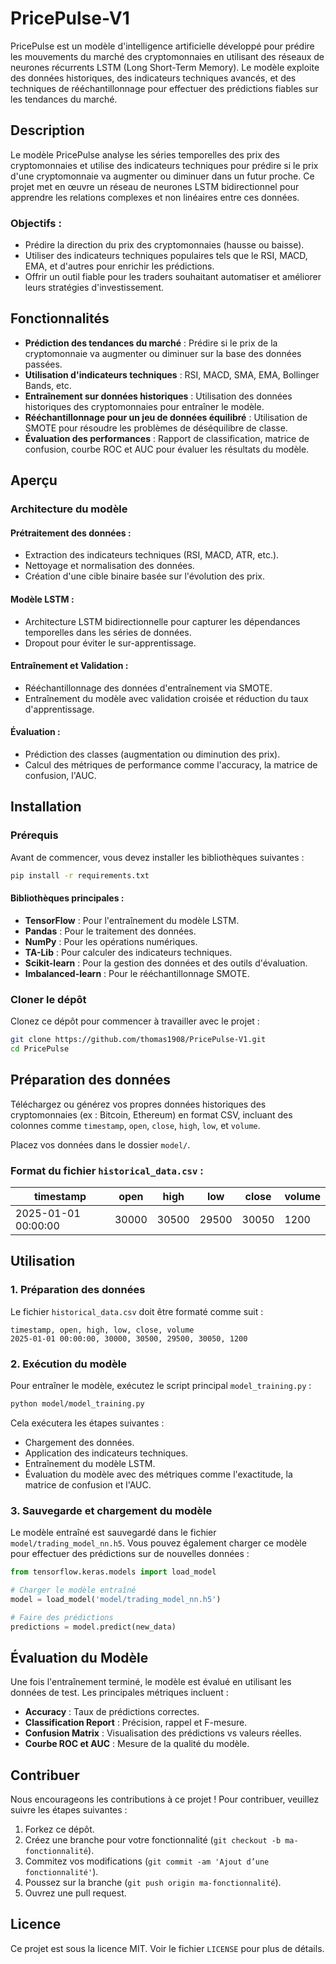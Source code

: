 # PricePulse-V1

PricePulse est un modèle d'intelligence artificielle développé pour prédire les mouvements du marché des cryptomonnaies en utilisant des réseaux de neurones récurrents LSTM (Long Short-Term Memory). Le modèle exploite des données historiques, des indicateurs techniques avancés, et des techniques de rééchantillonnage pour effectuer des prédictions fiables sur les tendances du marché.

## Description

Le modèle PricePulse analyse les séries temporelles des prix des cryptomonnaies et utilise des indicateurs techniques pour prédire si le prix d'une cryptomonnaie va augmenter ou diminuer dans un futur proche. Ce projet met en œuvre un réseau de neurones LSTM bidirectionnel pour apprendre les relations complexes et non linéaires entre ces données.

### Objectifs :
- Prédire la direction du prix des cryptomonnaies (hausse ou baisse).
- Utiliser des indicateurs techniques populaires tels que le RSI, MACD, EMA, et d'autres pour enrichir les prédictions.
- Offrir un outil fiable pour les traders souhaitant automatiser et améliorer leurs stratégies d'investissement.

## Fonctionnalités

- **Prédiction des tendances du marché** : Prédire si le prix de la cryptomonnaie va augmenter ou diminuer sur la base des données passées.
- **Utilisation d'indicateurs techniques** : RSI, MACD, SMA, EMA, Bollinger Bands, etc.
- **Entraînement sur données historiques** : Utilisation des données historiques des cryptomonnaies pour entraîner le modèle.
- **Rééchantillonnage pour un jeu de données équilibré** : Utilisation de SMOTE pour résoudre les problèmes de déséquilibre de classe.
- **Évaluation des performances** : Rapport de classification, matrice de confusion, courbe ROC et AUC pour évaluer les résultats du modèle.

## Aperçu

### Architecture du modèle

#### Prétraitement des données :
- Extraction des indicateurs techniques (RSI, MACD, ATR, etc.).
- Nettoyage et normalisation des données.
- Création d'une cible binaire basée sur l'évolution des prix.

#### Modèle LSTM :
- Architecture LSTM bidirectionnelle pour capturer les dépendances temporelles dans les séries de données.
- Dropout pour éviter le sur-apprentissage.

#### Entraînement et Validation :
- Rééchantillonnage des données d'entraînement via SMOTE.
- Entraînement du modèle avec validation croisée et réduction du taux d'apprentissage.

#### Évaluation :
- Prédiction des classes (augmentation ou diminution des prix).
- Calcul des métriques de performance comme l'accuracy, la matrice de confusion, l'AUC.

## Installation

### Prérequis
Avant de commencer, vous devez installer les bibliothèques suivantes :

```bash
pip install -r requirements.txt
```

#### Bibliothèques principales :
- **TensorFlow** : Pour l'entraînement du modèle LSTM.
- **Pandas** : Pour le traitement des données.
- **NumPy** : Pour les opérations numériques.
- **TA-Lib** : Pour calculer des indicateurs techniques.
- **Scikit-learn** : Pour la gestion des données et des outils d'évaluation.
- **Imbalanced-learn** : Pour le rééchantillonnage SMOTE.

### Cloner le dépôt
Clonez ce dépôt pour commencer à travailler avec le projet :

```bash
git clone https://github.com/thomas1908/PricePulse-V1.git
cd PricePulse
```

## Préparation des données

Téléchargez ou générez vos propres données historiques des cryptomonnaies (ex : Bitcoin, Ethereum) en format CSV, incluant des colonnes comme `timestamp`, `open`, `close`, `high`, `low`, et `volume`.

Placez vos données dans le dossier `model/`.

### Format du fichier `historical_data.csv` :
| timestamp            | open  | high  | low   | close | volume |
|----------------------|-------|-------|-------|-------|--------|
| 2025-01-01 00:00:00  | 30000 | 30500 | 29500 | 30050 | 1200   |

## Utilisation

### 1. Préparation des données
Le fichier `historical_data.csv` doit être formaté comme suit :

```csv
timestamp, open, high, low, close, volume
2025-01-01 00:00:00, 30000, 30500, 29500, 30050, 1200
```

### 2. Exécution du modèle
Pour entraîner le modèle, exécutez le script principal `model_training.py` :

```bash
python model/model_training.py
```

Cela exécutera les étapes suivantes :
- Chargement des données.
- Application des indicateurs techniques.
- Entraînement du modèle LSTM.
- Évaluation du modèle avec des métriques comme l'exactitude, la matrice de confusion et l'AUC.

### 3. Sauvegarde et chargement du modèle
Le modèle entraîné est sauvegardé dans le fichier `model/trading_model_nn.h5`. Vous pouvez également charger ce modèle pour effectuer des prédictions sur de nouvelles données :

```python
from tensorflow.keras.models import load_model

# Charger le modèle entraîné
model = load_model('model/trading_model_nn.h5')

# Faire des prédictions
predictions = model.predict(new_data)
```

## Évaluation du Modèle

Une fois l'entraînement terminé, le modèle est évalué en utilisant les données de test. Les principales métriques incluent :

- **Accuracy** : Taux de prédictions correctes.
- **Classification Report** : Précision, rappel et F-mesure.
- **Confusion Matrix** : Visualisation des prédictions vs valeurs réelles.
- **Courbe ROC et AUC** : Mesure de la qualité du modèle.

## Contribuer

Nous encourageons les contributions à ce projet ! Pour contribuer, veuillez suivre les étapes suivantes :

1. Forkez ce dépôt.
2. Créez une branche pour votre fonctionnalité (`git checkout -b ma-fonctionnalité`).
3. Commitez vos modifications (`git commit -am 'Ajout d’une fonctionnalité'`).
4. Poussez sur la branche (`git push origin ma-fonctionnalité`).
5. Ouvrez une pull request.

## Licence

Ce projet est sous la licence MIT. Voir le fichier `LICENSE` pour plus de détails.
